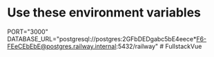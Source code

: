 # Use these environment variables
PORT="3000"
DATABASE_URL="postgresql://postgres:2GFbDEDgabc5bE4eece*F6-FEeCEbEbE@postgres.railway.internal:5432/railway"
#   F u l l s t a c k V u e  
 